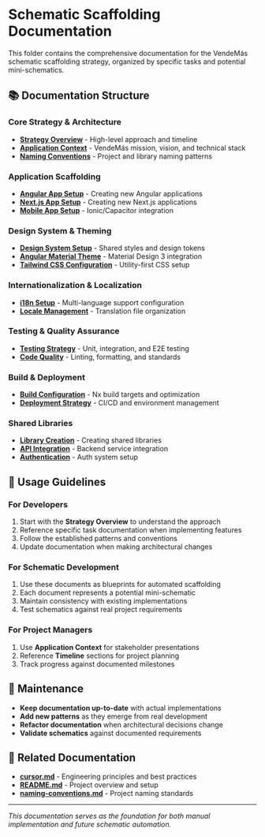 # Schematic Scaffolding Documentation

This folder contains the comprehensive documentation for the VendeMás schematic scaffolding strategy, organized by specific tasks and potential mini-schematics.

## 📚 Documentation Structure

### **Core Strategy & Architecture**

- **[Strategy Overview](./01-strategy-overview.md)** - High-level approach and timeline
- **[Application Context](./02-application-context.md)** - VendeMás mission, vision, and technical stack
- **[Naming Conventions](./03-naming-conventions.md)** - Project and library naming patterns

### **Application Scaffolding**

- **[Angular App Setup](./04-angular-app-setup.md)** - Creating new Angular applications
- **[Next.js App Setup](./05-nextjs-app-setup.md)** - Creating new Next.js applications
- **[Mobile App Setup](./06-mobile-app-setup.md)** - Ionic/Capacitor integration

### **Design System & Theming**

- **[Design System Setup](./07-design-system-setup.md)** - Shared styles and design tokens
- **[Angular Material Theme](./08-angular-material-theme.md)** - Material Design 3 integration
- **[Tailwind CSS Configuration](./09-tailwind-configuration.md)** - Utility-first CSS setup

### **Internationalization & Localization**

- **[i18n Setup](./10-i18n-setup.md)** - Multi-language support configuration
- **[Locale Management](./11-locale-management.md)** - Translation file organization

### **Testing & Quality Assurance**

- **[Testing Strategy](./12-testing-strategy.md)** - Unit, integration, and E2E testing
- **[Code Quality](./13-code-quality.md)** - Linting, formatting, and standards

### **Build & Deployment**

- **[Build Configuration](./14-build-configuration.md)** - Nx build targets and optimization
- **[Deployment Strategy](./15-deployment-strategy.md)** - CI/CD and environment management

### **Shared Libraries**

- **[Library Creation](./16-library-creation.md)** - Creating shared libraries
- **[API Integration](./17-api-integration.md)** - Backend service integration
- **[Authentication](./18-authentication.md)** - Auth system setup

## 🎯 Usage Guidelines

### **For Developers**

1. Start with the **Strategy Overview** to understand the approach
2. Reference specific task documentation when implementing features
3. Follow the established patterns and conventions
4. Update documentation when making architectural changes

### **For Schematic Development**

1. Use these documents as blueprints for automated scaffolding
2. Each document represents a potential mini-schematic
3. Maintain consistency with existing implementations
4. Test schematics against real project requirements

### **For Project Managers**

1. Use **Application Context** for stakeholder presentations
2. Reference **Timeline** sections for project planning
3. Track progress against documented milestones

## 🔄 Maintenance

- **Keep documentation up-to-date** with actual implementations
- **Add new patterns** as they emerge from real development
- **Refactor documentation** when architectural decisions change
- **Validate schematics** against documented requirements

## 📖 Related Documentation

- **[cursor.md](../../cursor.md)** - Engineering principles and best practices
- **[README.md](../../README.md)** - Project overview and setup
- **[naming-conventions.md](../../naming-conventions.md)** - Project naming standards

---

_This documentation serves as the foundation for both manual implementation and future schematic automation._
